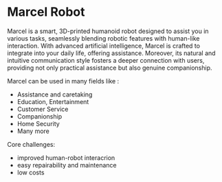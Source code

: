 # Marcel Robot
Marcel is a smart, 3D-printed humanoid robot designed to assist you in various tasks, seamlessly blending robotic features with human-like interaction. 
With advanced artificial intelligence, Marcel is crafted to integrate into your daily life, offering assistance. Moreover, its natural and intuitive communication style fosters a deeper connection with users, providing not only practical assistance but also genuine companionship. 

Marcel can be used in many fields like :
- Assistance and caretaking
- Education, Entertainment
- Customer Service
- Companionship
- Home Security
- Many more

Core challenges:
- improved human-robot interacrion
- easy repairability and maintenance
- low costs
